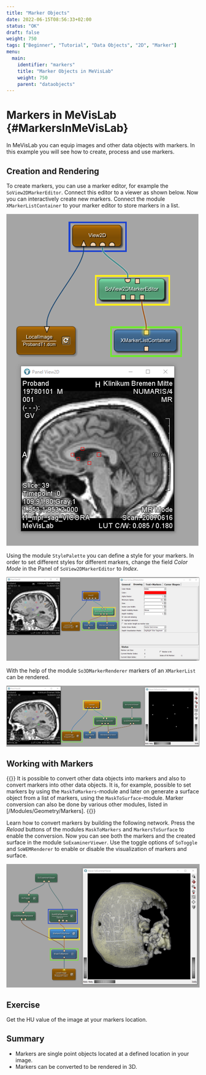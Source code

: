 ```yaml
---
title: "Marker Objects"
date: 2022-06-15T08:56:33+02:00
status: "OK"
draft: false
weight: 750
tags: ["Beginner", "Tutorial", "Data Objects", "2D", "Marker"]
menu: 
  main:
    identifier: "markers"
    title: "Marker Objects in MeVisLab"
    weight: 750
    parent: "dataobjects"
---
```

# Markers in MeVisLab {#MarkersInMeVisLab}
In MeVisLab you can equip images and other data objects with markers. In this example you will see how to create, process and use markers.

## Creation and Rendering
To create markers, you can use a marker editor, for example the `SoView2DMarkerEditor`. Connect this editor to a viewer as shown below. Now you can interactively create new markers. Connect the module `XMarkerListContainer` to your marker editor to store markers in a list.

![Create Markers](/images/tutorials/dataobjects/markers/DO_Markers_01.png "Create Markers")

Using the module `StylePalette` you can define a style for your markers. In order to set different styles for different markers, change the field *Color Mode* in the Panel of `SoView2DMarkerEditor` to *Index*.

![Style of Markers](/images/tutorials/dataobjects/markers/DO_Markers_08.png "Style of Markers")

With the help of the module `So3DMarkerRenderer` markers of an `XMarkerList` can be rendered.

![Rendering of Markers](/images/tutorials/dataobjects/markers/DO_Markers_09.png "Rendering of Markers")

## Working with Markers

{{<alert class="info" caption="Info">}}
It is possible to convert other data objects into markers and also to convert markers into other data objects. 
It is, for example, possible to set markers by using the `MaskToMarkers`-module and later on generate a surface object from a list of markers, using the `MaskToSurface`-module. Marker conversion can also be done by various other modules, listed in [/Modules/Geometry/Markers].
{{</alert>}}

Learn how to convert markers by building the following network. Press the *Reload* buttons of the modules `MaskToMarkers` and `MarkersToSurface` to enable the conversion. Now you can see both the markers and the created surface in the module `SoExaminerViewer`. Use the toggle options of `SoToggle` and `SoWEMRenderer` to enable or disable the visualization of markers and surface.

![Convert Markers](/images/tutorials/dataobjects/markers/DO_Markers_02.png "Convert Markers")

## Exercise
Get the HU value of the image at your markers location.

## Summary
* Markers are single point objects located at a defined location in your image.
* Markers can be converted to be rendered in 3D.
